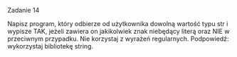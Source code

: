 Zadanie 14

Napisz program, który odbierze od użytkownika dowolną wartość typu str i wypisze TAK, jeżeli zawiera on jakikolwiek znak niebędący literą oraz NIE w przeciwnym przypadku. Nie korzystaj z wyrażeń regularnych. Podpowiedź: wykorzystaj bibliotekę string.